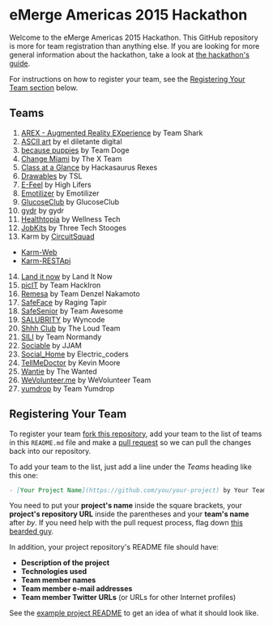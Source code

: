 eMerge Americas 2015 Hackathon
==============================

Welcome to the eMerge Americas 2015 Hackathon.
This GitHub repository is more for team registration than anything else.
If you are looking for more general information about the hackathon,
take a look at [the hackathon's guide](https://docs.google.com/document/d/16_Y-sFk_PKRO1_sfR1GOwgBpE253DB95PJaFzKK5H6Y/edit).

For instructions on how to register your team,
see the [Registering Your Team section](#registering-your-team) below.


Teams
-----

1. [AREX - Augmented Reality EXperience](https://github.com/qtrandev/AREX) by Team Shark
2. [ASCII art](https://github.com/beovideskevin/asciiart) by el diletante digital
3. [because puppies](https://github.com/djben305/becausepuppies) by Team Doge
4. [Change Miami](https://github.com/Yonahel/XTeam) by The X Team
5. [Class at a Glance](https://github.com/jenDeveloper/classataglance) by Hackasaurus Rexes
6. [Drawables](https://github.com/silverlogic/Drawables-iOS) by TSL
7. [E-Feel](https://github.com/ericson09/E--Feels) by High Lifers
8. [Emotilizer](https://github.com/ThisBeKiks/emotilizer) by Emotilizer
9. [GlucoseClub](https://github.com/glucoseclub/GlucoseClub) by GlucoseClub
10. [gydr](https://github.com/darkfadr/gydr) by gydr
11. [Healthtopia](https://github.com/bterri17/healthtopia) by Wellness Tech
12. [JobKits](https://github.com/djlazz3/Emerge2015) by Three Tech Stooges
13. Karm by [CircuitSquad](https://github.com/CircuitSquad)
  - [Karm-Web](https://github.com/CircuitSquad/Karm-Web)
  - [Karm-RESTApi](https://github.com/CircuitSquad/Karm-RESTApi)
14. [Land it now](https://github.com/landitnow1/landitnow) by Land It Now
15. [picIT](https://github.com/buddylove954/HackIron) by Team HackIron
16. [Remesa](https://github.com/drkyro/dinero) by Team Denzel Nakamoto
17. [SafeFace](https://github.com/GirlDevelopItMiami/safeface) by Raging Tapir
18. [SafeSenior](https://github.com/safeseniors/emerge-hackathon-entry) by Team Awesome
19. [SALUBRITY](https://github.com/alfonsopintos/Salubrity) by Wyncode
20. [Shhh Club](https://github.com/jalvarado91/ShhhClub) by The Loud Team
21. [SILI](https://github.com/MiamiFitz/sili) by Team Normandy
22. [Sociable](https://github.com/relisher/eMerge) by JJAM
23. [Social_Home](https://github.com/djoker07/Social_Home.git) by Electric_coders
24. [TellMeDoctor](https://github.com/kmoore812/TMDFacebook) by Kevin Moore
25. [Wantie](https://github.com/kwantec/wantie-app) by The Wanted
26. [WeVolunteer.me](https://github.com/iAnalyst/wevolunteer) by WeVolunteer Team
27. [yumdrop](https://github.com/hDeraj/yumdrop) by Team Yumdrop



Registering Your Team
---------------------

To register your team [fork this repository](https://help.github.com/articles/fork-a-repo/),
add your team to the list of teams in this `README.md` file
and make a [pull request](https://help.github.com/articles/using-pull-requests)
so we can pull the changes back into our repository.

To add your team to the list,
just add a line under the *Teams* heading like this one:

```md
- [Your Project Name](https://github.com/you/your-project) by Your Team
```

You need to put your **project's name** inside the square brackets,
your **project's repository URL** inside the parentheses
and your **team's name** after *by*.
If you need help with the pull request process,
flag down [this bearded guy](https://twitter.com/khalifenizar).

In addition, your project repository's README file should have:

- **Description of the project**
- **Technologies used**
- **Team member names**
- **Team member e-mail addresses**
- **Team member Twitter URLs** (or URLs for other Internet profiles)

See the [example project README](example-project-readme.md) to get an idea of what it should look like.


